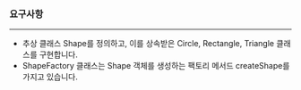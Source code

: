 ### 요구사항
***
- 추상 클래스 Shape를 정의하고, 이를 상속받은 Circle, Rectangle, Triangle 클래스를 구현합니다.  
- ShapeFactory 클래스는 Shape 객체를 생성하는 팩토리 메서드 createShape를 가지고 있습니다.